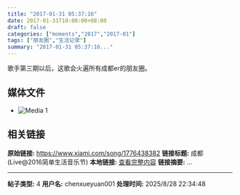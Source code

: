```yaml
---
title: "2017-01-31 05:37:16"
date: 2017-01-31T10:00:00+08:00
draft: false
categories: ["moments","2017","2017-01"]
tags: ["朋友圈","生活记录"]
summary: "2017-01-31 05:37:16..."
---
```


歌手第三期以后，这歌会火遍所有成都er的朋友圈。

## 媒体文件

- ![Media 1](/Moments/photos/2017-01-31/201701310537160.jpg)

## 相关链接

**原始链接:** https://www.xiami.com/song/1776438382
**链接标题:** 成都 (Live@2016简单生活音乐节)
**本地链接:** [查看完整内容](/link_content/2017/01/2017-01-31/link_content/)
**链接摘要:** ...

---

**帖子类型:** 4
**用户名:** chenxueyuan001
**处理时间:** 2025/8/28 22:34:48